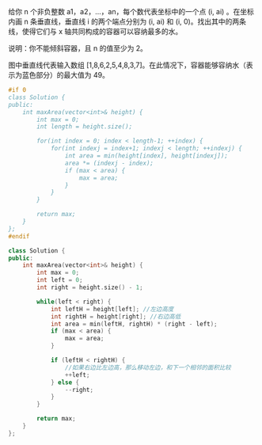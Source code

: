 给你 n 个非负整数 a1，a2，...，an，每个数代表坐标中的一个点 (i, ai) 。在坐标内画 n 条垂直线，垂直线 i 的两个端点分别为 (i, ai) 和 (i, 0)。找出其中的两条线，使得它们与 x 轴共同构成的容器可以容纳最多的水。

说明：你不能倾斜容器，且 n 的值至少为 2。





图中垂直线代表输入数组 [1,8,6,2,5,4,8,3,7]。在此情况下，容器能够容纳水（表示为蓝色部分）的最大值为 49。

```cpp
#if 0
class Solution {
public:
    int maxArea(vector<int>& height) {
        int max = 0;
        int length = height.size();

        for(int index = 0; index < length-1; ++index) {
            for(int indexj = index+1; indexj < length; ++indexj) {
                int area = min(height[index], height[indexj]);
                area *= (indexj - index);
                if (max < area) {
                    max = area;
                }
            }
        }

        return max;
    }
};
#endif

class Solution {
public:
    int maxArea(vector<int>& height) {
        int max = 0;
        int left = 0;
        int right = height.size() - 1;

        while(left < right) {
            int leftH = height[left]; //左边高度
            int rightH = height[right]; //右边高低
            int area = min(leftH, rightH) * (right - left);
            if (max < area) {
                max = area;
            }

            if (leftH < rightH) {
                //如果右边比左边高，那么移动左边，和下一个相邻的面积比较
                ++left;
            } else {
                --right;
            }
        }

        return max;
    }
};
```